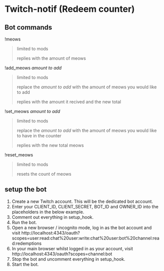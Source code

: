# Twitch-notif (Redeem counter)

## Bot commands
!meows
>limited to mods
>
> replies with the amount of meows


!add_meows *amount to add*
>limited to mods
>
>replace the *amount to add* with the amount of meows you would like to add
>
>replies with the amount it recived and the new total

!set_meows *amount to add*
>limited to mods
>
>replace the *amount to add* with the amount of meows you would like to have in the counter
>
>replies with the new total meows

!reset_meows
>limited to mods
>
>resets the count of meows

## setup the bot
1. Create a new Twitch account. This will be the dedicated bot account.
2. Enter your CLIENT_ID, CLIENT_SECRET, BOT_ID and OWNER_ID into the placeholders in the below example.
3. Comment out everything in setup_hook.
4. Run the bot.
5. Open a new browser / incognito mode, log in as the bot account and visit http://localhost:4343/oauth?scopes=user:read:chat%20user:write:chat%20user:bot%20channel:read:redemptions
6. In your main browser whilst logged in as your account, visit http://localhost:4343/oauth?scopes=channel:bot
7. Stop the bot and uncomment everything in setup_hook.
8. Start the bot.
